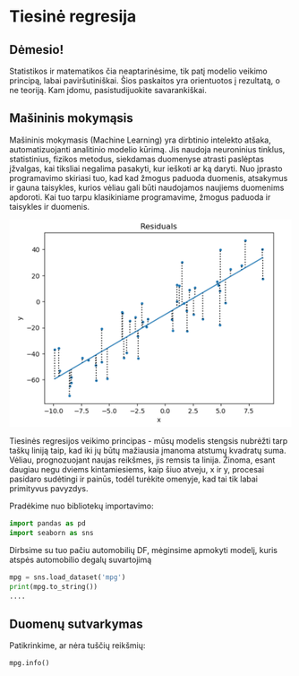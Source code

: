 # Tiesinė regresija
## Dėmesio!
Statistikos ir matematikos čia neaptarinėsime, tik patį modelio veikimo principą, labai paviršutiniškai. Šios paskaitos yra orientuotos į rezultatą, o ne teoriją. Kam įdomu, pasistudijuokite savarankiškai.

## Mašininis mokymąsis
Mašininis mokymasis (Machine Learning) yra dirbtinio intelekto atšaka, automatizuojanti analitinio modelio kūrimą. Jis naudoja neuroninius tinklus, statistinius, fizikos metodus, siekdamas duomenyse atrasti paslėptas įžvalgas, kai tiksliai negalima pasakyti, kur ieškoti ar ką daryti. Nuo įprasto programavimo skiriasi tuo, kad kad žmogus paduoda duomenis, atsakymus ir gauna taisykles, kurios vėliau gali būti naudojamos naujiems duomenims apdoroti. Kai tuo tarpu klasikiniame programavime, žmogus paduoda ir taisykles ir duomenis.

![](https://github.com/StasysC/Python-2lvl/blob/master/Python/residuals.png)

Tiesinės regresijos veikimo principas - mūsų modelis stengsis nubrėžti tarp taškų liniją taip, kad iki jų būtų mažiausia įmanoma atstumų kvadratų suma. Vėliau, prognozuojant naujas reikšmes, jis remsis ta linija. Žinoma, esant daugiau negu dviems kintamiesiems, kaip šiuo atveju, x ir y, procesai pasidaro sudėtingi ir painūs, todėl turėkite omenyje, kad tai tik labai primityvus pavyzdys.

Pradėkime nuo bibliotekų importavimo:

```python
import pandas as pd
import seaborn as sns
```

Dirbsime su tuo pačiu automobilių DF, mėginsime apmokyti modelį, kuris atspės automobilio degalų suvartojimą

```python
mpg = sns.load_dataset('mpg')
print(mpg.to_string())
....

```
## Duomenų sutvarkymas
Patikrinkime, ar nėra tuščių reikšmių:
```python
mpg.info()
```
